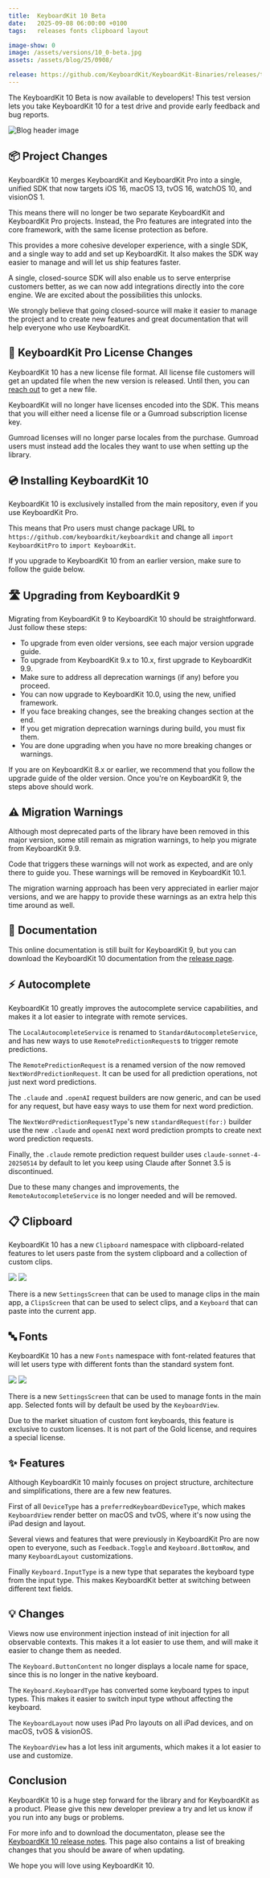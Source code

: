 ```yaml
---
title:  KeyboardKit 10 Beta
date:   2025-09-08 06:00:00 +0100
tags:   releases fonts clipboard layout

image-show: 0
image: /assets/versions/10_0-beta.jpg
assets: /assets/blog/25/0908/

release: https://github.com/KeyboardKit/KeyboardKit-Binaries/releases/tag/10.0-b.1
---
```


The KeyboardKit 10 Beta is now available to developers! This test version lets you take KeyboardKit 10 for a test drive and provide early feedback and bug reports.

![Blog header image]({{page.image}})


## 📦 Project Changes

KeyboardKit 10 merges KeyboardKit and KeyboardKit Pro into a single, unified SDK that now targets iOS 16, macOS 13, tvOS 16, watchOS 10, and visionOS 1.

This means there will no longer be two separate KeyboardKit and KeyboardKit Pro projects. Instead, the Pro features are integrated into the core framework, with the same license protection as before.

This provides a more cohesive developer experience, with a single SDK, and a single way to add and set up KeyboardKit. It also makes the SDK way easier to manage and will let us ship features faster.

A single, closed-source SDK will also enable us to serve enterprise customers better, as we can now add integrations directly into the core engine. We are excited about the possibilities this unlocks.

We strongly believe that going closed-source will make it easier to manage the project and to create new features and great documentation that will help everyone who use KeyboardKit.


## 📄 KeyboardKit Pro License Changes

KeyboardKit 10 has a new license file format. All license file customers will get an updated file when the new version is released. Until then, you can [reach out]({{site.urls.email}}) to get a new file.

KeyboardKit will no longer have licenses encoded into the SDK. This means that you will either need a license file or a Gumroad subscription license key.

Gumroad licenses will no longer parse locales from the purchase. Gumroad users must instead add the locales they want to use when setting up the library.


## 💿 Installing KeyboardKit 10

KeyboardKit 10 is exclusively installed from the main repository, even if you use KeyboardKit Pro.

This means that Pro users must change package URL to `https://github.com/keyboardkit/keyboardkit` and change all `import KeyboardKitPro` to `import KeyboardKit`.

If you upgrade to KeyboardKit 10 from an earlier version, make sure to follow the guide below.


## 🛣️ Upgrading from KeyboardKit 9

Migrating from KeyboardKit 9 to KeyboardKit 10 should be straightforward. Just follow these steps:

* To upgrade from even older versions, see each major version upgrade guide.
* To upgrade from KeyboardKit 9.x to 10.x, first upgrade to KeyboardKit 9.9.
* Make sure to address all deprecation warnings (if any) before you proceed.
* You can now upgrade to KeyboardKit 10.0, using the new, unified framework.
* If you face breaking changes, see the breaking changes section at the end.
* If you get migration deprecation warnings during build, you must fix them.
* You are done upgrading when you have no more breaking changes or warnings.

If you are on KeyboardKit 8.x or earlier, we recommend that you follow the upgrade guide of the older version. Once you're on KeyboardKit 9, the steps above should work.


## ⚠️ Migration Warnings

Although most deprecated parts of the library have been removed in this major version, some still remain as migration warnings, to help you migrate from KeyboardKit 9.9.

Code that triggers these warnings will not work as expected, and are only there to guide you. These warnings will be removed in KeyboardKit 10.1.

The migration warning approach has been very appreciated in earlier major versions, and we are happy to provide these warnings as an extra help this time around as well.


## 📗 Documentation

This online documentation is still built for KeyboardKit 9, but you can download the KeyboardKit 10 documentation from the [release page]({{page.release}}).


## ⚡️ Autocomplete

KeyboardKit 10 greatly improves the autocomplete service capabilities, and makes it a lot easier to integrate with remote services.

The `LocalAutocompleteService` is renamed to `StandardAutocompleteService`, and has new ways to use `RemotePredictionRequest`s to trigger remote predictions.

The `RemotePredictionRequest` is a renamed version of the now removed `NextWordPredictionRequest`. It can be used for all prediction operations, not just next word predictions.

The `.claude` and `.openAI` request builders are now generic, and can be used for any request, but have easy ways to use them for next word prediction.

The `NextWordPredictionRequestType`'s new `standardRequest(for:)` builder use the new `.claude` and `openAI` next word prediction prompts to create next word prediction requests.

Finally, the `.claude` remote prediction request builder uses `claude-sonnet-4-20250514` by default to let you keep using Claude after Sonnet 3.5 is discontinued.

Due to these many changes and improvements, the `RemoteAutocompleteService` is no longer needed and will be removed.


## 📋 Clipboard

KeyboardKit 10 has a new `Clipboard` namespace with clipboard-related features to let users paste from the system clipboard and a collection of custom clips. 

<div class="grid col2">
    <span class="col2">
        <img src="{{page.assets}}clipboard-settings.jpg" />
    </span>
    <span class="col2">
        <img src="{{page.assets}}clipboard-keyboard.jpg" />
    </span>
</div>

There is a new `SettingsScreen` that can be used to manage clips in the main app, a `ClipsScreen` that can be used to select clips, and a `Keyboard` that can paste into the current app.


## 🔤 Fonts

KeyboardKit 10 has a new `Fonts` namespace with font-related features that will let users type with different fonts than the standard system font. 

<div class="grid col2">
    <span class="col2">
        <img src="{{page.assets}}fonts-settings.jpg" />
    </span>
    <span class="col2">
        <img src="{{page.assets}}fonts-keyboard.jpg" />
    </span>
</div>

There is a new `SettingsScreen` that can be used to manage fonts in the main app. Selected fonts will by default be used by the `KeyboardView`.

Due to the market situation of custom font keyboards, this feature is exclusive to custom licenses. It is not part of the Gold license, and requires a special license.


## ✨ Features

Although KeyboardKit 10 mainly focuses on project structure, architecture and simplifications, there are a few new features.

First of all `DeviceType` has a `preferredKeyboardDeviceType`, which makes `KeyboardView` render better on macOS and tvOS, where it's now using the iPad design and layout.

Several views and features that were previously in KeyboardKit Pro are now open to everyone, such as `Feedback.Toggle` and `Keyboard.BottomRow`, and many `KeyboardLayout` customizations.

Finally `Keyboard.InputType` is a new type that separates the keyboard type from the input type. This makes KeyboardKit better at switching between different text fields.


## 💡 Changes

Views now use environment injection instead of init injection for all observable contexts. This makes it a lot easier to use them, and will make it easier to change them as needed.

The `Keyboard.ButtonContent` no longer displays a locale name for space, since this is no longer in the native keyboard.

The `Keyboard.KeyboardType` has converted some keyboard types to input types. This makes it easier to switch input type wthout affecting the keyboard.

The `KeyboardLayout` now uses iPad Pro layouts on all iPad devices, and on macOS, tvOS & visionOS.

The `KeyboardView` has a lot less init arguments, which makes it a lot easier to use and customize.


## Conclusion

KeyboardKit 10 is a huge step forward for the library and for KeyboardKit as a product. Please give this new developer preview a try and let us know if you run into any bugs or problems.

For more info and to download the documentaton, please see the [KeyboardKit 10 release notes]({{page.release}}). This page also contains a list of breaking changes that you should be aware of when updating.

We hope you will love using KeyboardKit 10.